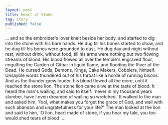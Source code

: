 ```yaml
---
layout: post
title: Heart of Stone
tag: story
published: false
---
```


... and so the embroider's lover knelt beside her body, and started to
dig into the stone with his bare hands. He dug till his bones started
to show, and he dug till his bones were grounded to dust.  He dug day
and night without rest, without drink, without food, till his arms
were nothing but two flowing streams of blood. His blood flowed all
over the temple's engraved floor, engulfing the Garden of Githar in
liquid flame, and flooding the River of the Dead. He cursed Gods,
Demons, Kings, Cake Makers, Cobblers, himself. Unsayble words
thundered out of his throat like a horde of running bisons. And as the
thunder grew louder, his blood flowed all the more, until it reached
the stone lion. The stone lion came alive at the taste of blood. It
heard the man's wailing, and said to itself: 'never in my thousand
years slumber, have I even dreamed of wailing so wretched.' It walked
to the man and asked him, 'fool, what makes you forget the grace of
God, and wail with such abandon and ungratefulness for your life?' The
man looked at the lion and said to him, 'O lion, heart made of stone,
if you hear my tale, you too would shed tears of blood' ...